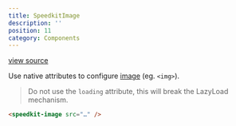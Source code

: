 ```yaml
---
title: SpeedkitImage
description: ''
position: 11
category: Components
---
```


[view source](https://github.com/GrabarzUndPartner/nuxt-speedkit/blob/main/lib/components/SpeedkitImage.vue)

Use native attributes to configure [image](https://www.w3schools.com/tags/tag_img.asp) (eg. `<img>`).

> Do not use the `loading` attribute, this will break the LazyLoad mechanism.


```html
<speedkit-image src="…" />
```
